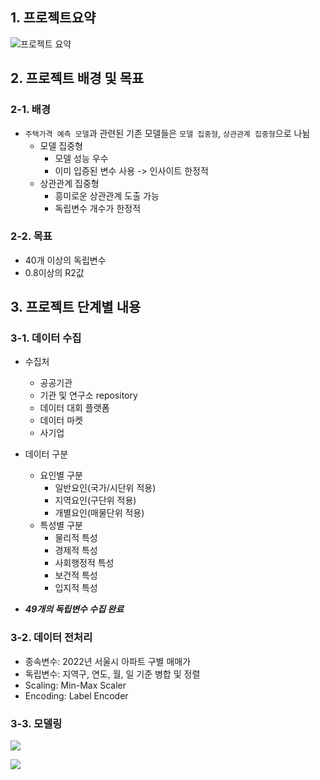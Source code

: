 ## 1. 프로젝트요약 

![프로젝트 요약](../TIL/assets/apartradamus.jpeg)

## 2. 프로젝트 배경 및 목표 
### 2-1. 배경
- `주택가격 예측 모델`과 관련된 기존 모델들은 `모델 집중형`, `상관관계 집중형`으로 나뉨
    - 모델 집중형
        - 모델 성능 우수  
        - 이미 입증된 변수 사용 -> 인사이트 한정적 
    - 상관관계 집중형
        - 흥미로운 상관관계 도출 가능
        - 독립변수 개수가 한정적 
### 2-2. 목표
- 40개 이상의 독립변수
- 0.8이상의 R2값

## 3. 프로젝트 단계별 내용
### 3-1. 데이터 수집
- 수집처 
    - 공공기관 
    - 기관 및 연구소 repository
    - 데이터 대회 플랫폼
    - 데이터 마켓
    - 사기업 

- 데이터 구분
    - 요인별 구분
        - 일반요인(국가/시단위 적용)
        - 지역요인(구단위 적용)
        - 개별요인(매물단위 적용)
    - 특성별 구분
        - 물리적 특성
        - 경제적 특성
        - 사회행정적 특성
        - 보건적 특성
        - 입지적 특성
-  ***49개의 독립변수 수집 완료***

### 3-2. 데이터 전처리 
- 종속변수: 2022년 서울시 아파트 구별 매매가 
- 독립변수: 지역구, 연도, 월, 일 기준 병합 및 정렬
- Scaling: Min-Max Scaler
- Encoding: Label Encoder 

### 3-3. 모델링
![](../TIL/assets/apartadamus_modeling.jpeg)

![](../TIL/assets/apartradamus_r2.jpeg)

